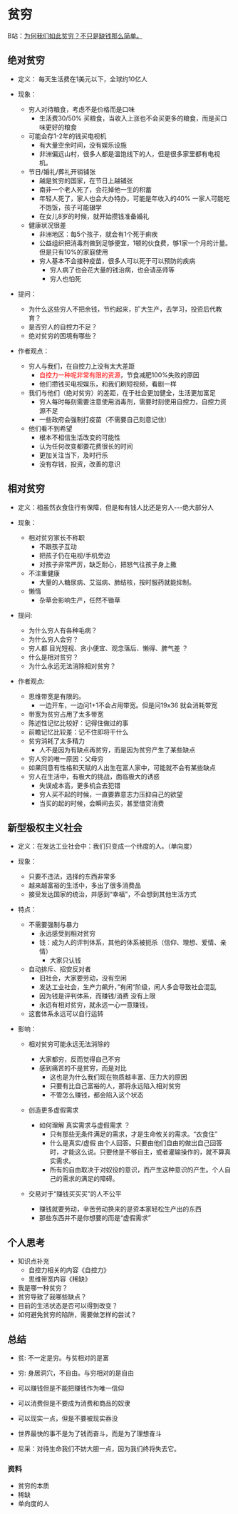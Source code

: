 # 贫穷

B站：[为何我们如此贫穷？不只是缺钱那么简单。](https://www.bilibili.com/video/BV1XL41137zh?from=search&seid=4493454557929805893&spm_id_from=333.337.0.0)

## 绝对贫穷

- 定义： 每天生活费在1美元以下，全球约10亿人
- 现象：
  - 穷人对待粮食，考虑不是价格而是口味
    - 生活费30/50% 买粮食，当收入上涨也不会买更多的粮食，而是买口味更好的粮食
  - 可能会存1-2年的钱买电视机
    - 有大量空余时间，没有娱乐设施
    - 非洲偏远山村，很多人都是温饱线下的人，但是很多家里都有电视机。
  - 节日/婚礼/葬礼开销铺张
    - 越是贫穷的国家，在节日上越铺张
    - 南非一个老人死了，会花掉他一生的积蓄
    - 年轻人死了，家人也会大办特办，可能是年收入的40% 一家人可能吃不饱饭，孩子可能辍学
    - 在女儿8岁的时候，就开始攒钱准备婚礼
  - 健康状况很差
    - 非洲地区：每5个孩子，就会有1个死于痢疾
    - 公益组织把消毒剂做到足够便宜，1顿的伙食费，够1家一个月的计量。但是只有10%的家庭使用
    - 穷人基本不会接种疫苗，很多人可以死于可以预防的疾病
      - 穷人病了也会花大量的钱治病，也会请巫师等
      - 穷人也怕死

- 提问：
  - 为什么这些穷人不把余钱，节约起来，扩大生产，去学习，投资后代教育？
  - 是否穷人的自控力不足？
  - 绝对贫穷的困境有哪些？

- 作者观点：
  - 穷人与我们，在自控力上没有太大差距
    - <span style="color:red;">自控力一种呢非常有限的资源</span>，节食减肥100%失败的原因
    - 他们攒钱买电视娱乐，和我们刷短视频，看剧一样
  - 我们与他们（绝对贫穷）的差距，在于社会更加健全，生活更加富足
    - 穷人每时每刻需要注意使用消毒剂，需要时刻使用自控力，自控力资源不足
    - 一些政府会强制打疫苗（不需要自己刻意记住）
  - 他们看不到希望
    - 根本不相信生活改变的可能性
    - 认为任何改变都要花费很长的时间
    - 更加关注当下，及时行乐
    - 没有存钱，投资，改善的意识

## 相对贫穷

- 定义：相虽然衣食住行有保障，但是和有钱人比还是穷人---绝大部分人
- 现象：
  - 相对贫穷家长不称职
    - 不跟孩子互动
    - 把孩子仍在电视/手机旁边
    - 对孩子非常严厉，缺乏耐心，把怒气往孩子身上撒
  - 不注重健康
    - 大量的人糖尿病、艾滋病、肺结核，按时服药就能抑制。
  - 懒惰
    - 杂草会影响生产，任然不锄草
- 提问:
  - 为什么穷人有各种毛病？
  - 为什么穷人会穷？
  - 穷人都 目光短视、贪小便宜、观念落后、懒得、脾气差 ？
  - 什么是相对贫穷？
  - 为什么永远无法消除相对贫穷？
  
- 作者观点:
  - 思维带宽是有限的。
    - 一边开车，一边问1+1不会占用带宽。但是问19x36 就会消耗带宽
  - 带宽为贫穷占用了太多带宽
  - 陈述性记忆比较好：记得住做过的事
  - 前瞻记忆比较差：记不住即将干什么
  - 贫穷消耗了太多精力
    - 人不是因为有缺点再贫穷，而是因为贫穷产生了某些缺点
  - 穷人穷的唯一原因：父母穷
  - 如果同意有性格和天赋的人出生在富人家中，可能就不会有某些缺点
  - 穷人在生活中，有极大的挑战，面临极大的诱惑
    - 失误成本高，更多机会去犯错
    - 穷人买不起的时候，一直要靠意志力压抑自己的欲望
    - 当买的起的时候，会瞬间去买，甚至借贷消费

## 新型极权主义社会

- 定义：在发达工业社会中：我们只变成一个纬度的人。（单向度）

- 现象：
  - 只要不违法，选择的东西非常多
  - 越来越富裕的生活中，多出了很多消费品
  - 接受发达国家的统治，并感到“幸福”，不会想到其他生活方式

- 特点：
  - 不需要强制与暴力
    - 永远感受到相对贫穷
    - 钱：成为人的评判体系，其他的体系被扼杀（信仰、理想、爱情、亲情）
      - 大家只认钱
  - 自动排斥、招安反对者
    - 旧社会，大家要劳动，没有空闲
    - 发达工业社会，生产力飙升，”有闲“阶级，闲人多会导致社会混乱
    - 因为钱是评判体系，而赚钱/消费 没有上限
    - 永远有相对贫穷，就永远一心一意赚钱，
  - 这套体系永远可以自行运转

- 影响：
  - 相对贫穷可能永远无法消除的
    - 大家都穷，反而觉得自己不穷
    - 感到痛苦的不是贫穷，而是对比
      - 这也是为什么我们现在物质越丰富、压力大的原因
      - 只要有比自己富裕的人，那将永远陷入相对贫穷
      - 不管怎么赚钱，都会陷入这个状态

  - 创造更多虚假需求
    - 如何理解 真实需求与虚假需求 ？
      - 只有那些无条件满足的需求，才是生命攸关的需求。“衣食住”
      - 什么是真实/虚假 由个人回答。只要由他们自由的做出自己回答时，才能这么说。只要他是不够自主，或者灌输操作的，就不算真实需求。
      - 所有的自由取决于对奴役的意识，而产生这种意识的产生。个人自己的需求的满足的障碍。

  - 交易对于“赚钱买买买”的人不公平
    - 赚钱就要劳动，辛苦劳动换来的是资本家轻松生产出的东西
    - 那些东西并不是你想要的而是“虚假需求”

## 个人思考

- 知识点补充
  - 自控力相关的内容《自控力》
  - 思维带宽内容《稀缺》
- 我是哪一种贫穷？
- 贫穷导致了我哪些缺点？
- 目前的生活状态是否可以得到改变？
- 如何避免贫穷的陷阱，需要做怎样的尝试？

## 总结

- 贫: 不一定是穷。与贫相对的是富
- 穷: 身居洞穴，不自由。与穷相对的是自由

- 可以赚钱但是不能把赚钱作为唯一信仰
- 可以消费但是不要成为消费和商品的奴隶
- 可以现实一点，但是不要被现实吞没
- 世界最快的事不是为了钱而奋斗，而是为了理想奋斗
- 尼采：对待生命我们不妨大胆一点，因为我们终将失去它。

### 资料

- 贫穷的本质
- 稀缺
- 单向度的人
